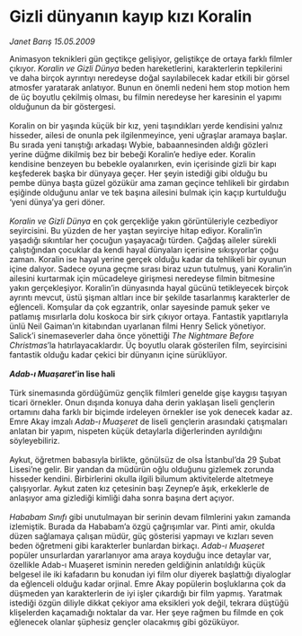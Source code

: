 # Gizli dünyanın kayıp kızı Koralin

*Janet Barış 15.05.2009*

<div class="taraf_structure_2col_1zq">
<div class="margen_n">



 <p>Animasyon teknikleri gün geçtikçe gelişiyor, geliştikçe de ortaya farklı filmler çıkıyor. <i>Koralin ve Gizli Dünya</i> beden hareketlerini, karakterlerin tepkilerini ve daha birçok ayrıntıyı neredeyse doğal sayılabilecek kadar etkili bir görsel atmosfer yaratarak anlatıyor. Bunun en önemli nedeni hem stop motion hem de üç boyutlu çekilmiş olması, bu filmin neredeyse her karesinin el yapımı olduğunun da bir göstergesi. <br/><br/>Koralin on bir yaşında küçük bir kız, yeni taşındıkları yerde kendisini yalnız hisseder, ailesi de onunla pek ilgilenmeyince, yeni uğraşlar aramaya başlar. Bu sırada yeni tanıştığı arkadaşı Wybie, babaannesinden aldığı gözleri yerine düğme dikilmiş bez bir bebeği Koralin’e hediye eder. Koralin kendisine benzeyen bu bebekle oyalanırken, evin içerisinde gizli bir kapı keşfederek başka bir dünyaya geçer. Her şeyin istediği gibi olduğu bu pembe dünya başta güzel gözükür ama zaman geçince tehlikeli bir girdabın eşiğinde olduğunu anlar ve tek başına ailesini bulmak için kaçıp kurtulduğu ‘yeni dünya’ya geri döner.<i> <br/><br/>Koralin ve Gizli Dünya</i> en çok gerçekliğe yakın görüntüleriyle cezbediyor seyircisini. Bu yüzden de her yaştan seyirciye hitap ediyor. Koralin’in yaşadığı sıkıntılar her çocuğun yaşayacağı türden. Çağdaş aileler sürekli çalıştığından çocuklar da kendi hayal dünyaları içerisine sıkışıyorlar çoğu zaman. Koralin ise hayal yerine gerçek olduğu kadar da tehlikeli bir oyunun içine dalıyor. Sadece oyuna geçme sırası biraz uzun tutulmuş, yani Koralin’in ailesini kurtarmak için mücadeleye girişmesi neredeyse filmin bitmesine yakın gerçekleşiyor. Koralin’in dünyasında hayal gücünü tetikleyecek birçok ayrıntı mevcut, üstü şişman altları ince bir şekilde tasarlanmış karakterler de eğlenceli. Komşular da çok egzantrik, onlar sayesinde pamuk şeker ve patlamış mısırlarla dolu koskoca bir sirk çıkıyor ortaya. Fantastik yapıtlarıyla ünlü Neil Gaiman’ın kitabından uyarlanan filmi Henry Selick yönetiyor. Salick’i sinemaseverler daha önce yönettiği <i>The Nightmare Before Christmas</i>’la hatırlayacaklardır. Üç boyutlu olarak gösterilen film, seyircisini fantastik olduğu kadar çekici bir dünyanın içine sürüklüyor.<b><i> <br/><br/>Adab-ı Muaşaret</i>’in lise hali</b> <br/><br/>Türk sinemasında gördüğümüz gençlik filmleri genelde gişe kaygısı taşıyan ticari örnekler. Onun dışında konuya daha derin yaklaşan liseli gençlerin ortamını daha farklı bir biçimde irdeleyen örnekler ise yok denecek kadar az. Emre Akay imzalı <i>Adab-ı Muaşeret</i> de liseli gençlerin arasındaki çatışmaları anlatan bir yapım, nispeten küçük detaylarla diğerlerinden ayrıldığını söyleyebiliriz. <br/><br/>Aykut, öğretmen babasıyla birlikte, gönülsüz de olsa İstanbul’da 29 Şubat Lisesi’ne gelir. Bir yandan da müdürün oğlu olduğunu gizlemek zorunda hisseder kendini. Birbirlerini okulla ilgili bilumum aktivitelerde altetmeye çalışıyorlar. Aykut zaten kız çetesinin başı Zeynep’e âşık, erkeklerle de anlaşıyor ama gizlediği kimliği daha sonra başına dert açıyor. <i><br/><br/>Hababam Sınıfı</i> gibi unutulmayan bir serinin devam filmlerini yakın zamanda izlemiştik. Burada da Hababam’a özgü çağrışımlar var. Pinti amir, okulda düzen sağlamaya çalışan müdür, güç gösterisi yapmayı ve kızları seven beden öğretmeni gibi karakterler bunlardan birkaçı. <i>Adab-ı Muaşeret</i> popüler unsurlardan yararlanıyor ama araya koyduğu ince detaylar var, özellikle Adab-ı Muaşeret isminin nereden geldiğinin anlatıldığı küçük belgesel ile iki kafadarın bu konudan iyi film olur diyerek başlattığı diyaloglar da eğlenceli olduğu kadar orjinal. Emre Akay popülerin boşluklarına çok da düşmeden yan karakterlerin de iyi işler çıkardığı bir film yapmış. Yaratmak istediği özgün diliyle dikkat çekiyor ama eksikleri yok değil, tekrara düştüğü klişelerden kaçamadığı noktalar da var. Her şeye rağmen bu filmde en çok eğlenecek olanlar şüphesiz gençler olacakmış gibi gözüküyor.</p>
<br/>
<br/>
<br/>



<br/>


<div id="taraf_not">
</div>

</div>


</div>
